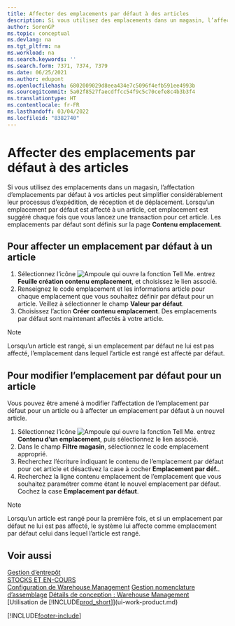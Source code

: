 ```yaml
---
title: Affecter des emplacements par défaut à des articles
description: Si vous utilisez des emplacements dans un magasin, l’affectation d’emplacements par défaut à vos articles peut simplifier considérablement leur processus d’expédition, de réception et de déplacement.
author: SorenGP
ms.topic: conceptual
ms.devlang: na
ms.tgt_pltfrm: na
ms.workload: na
ms.search.keywords: ''
ms.search.form: 7371, 7374, 7379
ms.date: 06/25/2021
ms.author: edupont
ms.openlocfilehash: 6802009029d8eea434e7c5096f4efb591ee4993b
ms.sourcegitcommit: 5a02f8527faecdffcc54f9c5c70cefe8c4b3b3f4
ms.translationtype: HT
ms.contentlocale: fr-FR
ms.lasthandoff: 03/04/2022
ms.locfileid: "8382740"
---
```

# <a name="assign-default-bins-to-items"></a>Affecter des emplacements par défaut à des articles
Si vous utilisez des emplacements dans un magasin, l’affectation d’emplacements par défaut à vos articles peut simplifier considérablement leur processus d’expédition, de réception et de déplacement. Lorsqu’un emplacement par défaut est affecté à un article, cet emplacement est suggéré chaque fois que vous lancez une transaction pour cet article. Les emplacements par défaut sont définis sur la page **Contenu emplacement**.  

## <a name="to-assign-a-default-bin-to-an-item"></a>Pour affecter un emplacement par défaut à un article
1.  Sélectionnez l’icône ![Ampoule qui ouvre la fonction Tell Me.](media/ui-search/search_small.png "Dites-moi ce que vous voulez faire") entrez **Feuille création contenu emplacement**, et choisissez le lien associé.  
2.  Renseignez le code emplacement et les informations article pour chaque emplacement que vous souhaitez définir par défaut pour un article. Veillez à sélectionner le champ **Valeur par défaut**.  
3.  Choisissez l’action **Créer contenu emplacement**. Des emplacements par défaut sont maintenant affectés à votre article.  

> [!NOTE]  
>  Lorsqu’un article est rangé, si un emplacement par défaut ne lui est pas affecté, l’emplacement dans lequel l’article est rangé est affecté par défaut.  

## <a name="to-change-the-default-bin-for-an-item"></a>Pour modifier l’emplacement par défaut pour un article  
Vous pouvez être amené à modifier l’affectation de l’emplacement par défaut pour un article ou à affecter un emplacement par défaut à un nouvel article.
1.  Sélectionnez l’icône ![Ampoule qui ouvre la fonction Tell Me.](media/ui-search/search_small.png "Dites-moi ce que vous voulez faire") entrez **Contenu d’un emplacement**, puis sélectionnez le lien associé.  
2.  Dans le champ **Filtre magasin**, sélectionnez le code emplacement approprié.  
3.  Recherchez l’écriture indiquant le contenu de l’emplacement par défaut pour cet article et désactivez la case à cocher **Emplacement par déf.**.  
4.  Recherchez la ligne contenu emplacement de l’emplacement que vous souhaitez paramétrer comme étant le nouvel emplacement par défaut. Cochez la case **Emplacement par défaut**.  

> [!NOTE]  
>  Lorsqu’un article est rangé pour la première fois, et si un emplacement par défaut ne lui est pas affecté, le système lui affecte comme emplacement par défaut celui dans lequel l’article est rangé.  

## <a name="see-also"></a>Voir aussi  
[Gestion d’entrepôt](warehouse-manage-warehouse.md)  
[STOCKS ET EN-COURS](inventory-manage-inventory.md)  
[Configuration de Warehouse Management](warehouse-setup-warehouse.md) 
[Gestion nomenclature d’assemblage](assembly-assemble-items.md)
[Détails de conception : Warehouse Management](design-details-warehouse-management.md)  
[Utilisation de [!INCLUDE[prod_short](includes/prod_short.md)]](ui-work-product.md)


[!INCLUDE[footer-include](includes/footer-banner.md)]